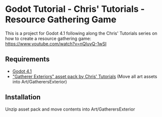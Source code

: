 # Godot Tutorial - Chris' Tutorials - Resource Gathering Game

This is a project for Godot 4.1 following along the Chris' Tutorials series on how to create a resource gathering game: https://www.youtube.com/watch?v=nQluyQ-1wSI

## Requirements

- [Godot 4.1](https://godotengine.org/)
- ["Gatherer Exteriors" asset pack by Chris' Tutorials](https://chris-tutorials.itch.io/gatherers-exterior-pack) (Move all art assets into Art/GatherersExterior)

## Installation

Unzip asset pack and move contents into Art/GatherersExterior